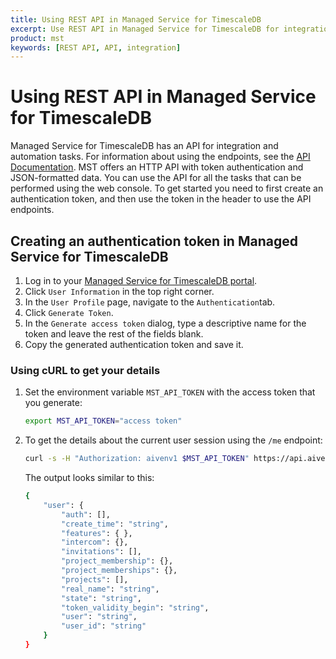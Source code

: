 ```yaml
---
title: Using REST API in Managed Service for TimescaleDB
excerpt: Use REST API in Managed Service for TimescaleDB for integration and automation
product: mst
keywords: [REST API, API, integration]
---
```


# Using REST API in Managed Service for TimescaleDB

Managed Service for TimescaleDB has an API for integration and automation tasks.
For information about using the endpoints, see the [API Documentation][aiven-api].
MST offers an HTTP API with token authentication and JSON-formatted data. You
can use the API for all the tasks that can be performed using the web console.
To get started you need to first create an authentication token, and then use
the token in the header to use the API endpoints.

<procedure>

## Creating an authentication token in Managed Service for TimescaleDB

1.  Log in to your [Managed Service for TimescaleDB portal][mst-login].
1.  Click `User Information` in the top right corner.
1.  In the `User Profile` page, navigate to the `Authentication`tab.
1.  Click `Generate Token`.
1.  In the `Generate access token` dialog, type a descriptive name for the
    token and leave the rest of the fields blank.
1.  Copy the generated authentication token and save it.

</procedure>

<procedure>

### Using cURL to get your details

1.  Set the environment variable `MST_API_TOKEN` with the access token that you generate:

    ```bash
    export MST_API_TOKEN="access token"
    ```

1.  To get the details about the current user session using the `/me` endpoint:

    ```bash
    curl -s -H "Authorization: aivenv1 $MST_API_TOKEN" https://api.aiven.io/v1/me|json_pp
    ```

    The output looks similar to this:

    ```bash
    {
        "user": {
            "auth": [],
            "create_time": "string",
            "features": { },
            "intercom": {},
            "invitations": [],
            "project_membership": {},
            "project_memberships": {},
            "projects": [],
            "real_name": "string",
            "state": "string",
            "token_validity_begin": "string",
            "user": "string",
            "user_id": "string"
        }
    }
    ```

</procedure>

[mst-login]: https://portal.managed.timescale.com
[aiven-api]: https://api.aiven.io/doc/
